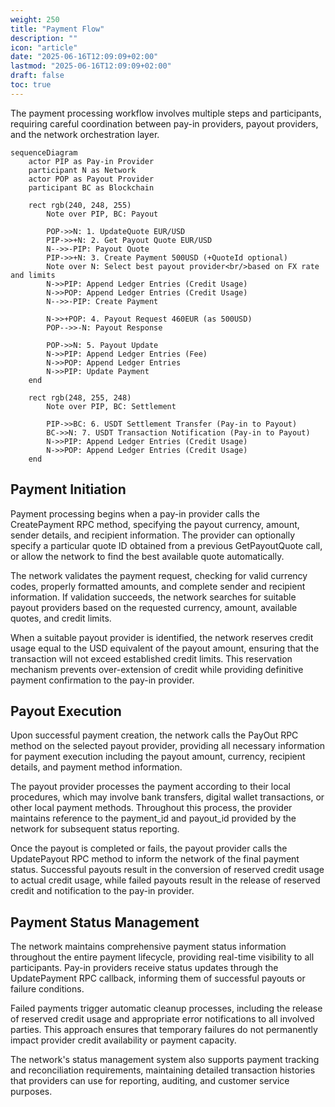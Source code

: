 ```yaml
---
weight: 250
title: "Payment Flow"
description: ""
icon: "article"
date: "2025-06-16T12:09:09+02:00"
lastmod: "2025-06-16T12:09:09+02:00"
draft: false
toc: true
---
```


The payment processing workflow involves multiple steps and participants, requiring careful coordination between pay-in providers, payout providers, and the network orchestration layer.
```mermaid
sequenceDiagram
    actor PIP as Pay-in Provider
    participant N as Network
    actor POP as Payout Provider
    participant BC as Blockchain

    rect rgb(240, 248, 255)
        Note over PIP, BC: Payout
        
        POP->>N: 1. UpdateQuote EUR/USD
        PIP->>+N: 2. Get Payout Quote EUR/USD
        N-->>-PIP: Payout Quote
        PIP->>+N: 3. Create Payment 500USD (+QuoteId optional)
        Note over N: Select best payout provider<br/>based on FX rate and limits
        N->>PIP: Append Ledger Entries (Credit Usage)
        N->>POP: Append Ledger Entries (Credit Usage)
        N-->>-PIP: Create Payment

        N->>+POP: 4. Payout Request 460EUR (as 500USD)
        POP-->>-N: Payout Response

        POP->>N: 5. Payout Update
        N->>PIP: Append Ledger Entries (Fee)
        N->>POP: Append Ledger Entries
        N->>PIP: Update Payment
    end

    rect rgb(248, 255, 248)
        Note over PIP, BC: Settlement
        
        PIP->>BC: 6. USDT Settlement Transfer (Pay-in to Payout)
        BC->>N: 7. USDT Transaction Notification (Pay-in to Payout)
        N->>PIP: Append Ledger Entries (Credit Usage)
        N->>POP: Append Ledger Entries (Credit Usage)
    end
```


## Payment Initiation
Payment processing begins when a pay-in provider calls the CreatePayment RPC method, specifying the payout currency, amount, sender details, and recipient information. The provider can optionally specify a particular quote ID obtained from a previous GetPayoutQuote call, or allow the network to find the best available quote automatically.

The network validates the payment request, checking for valid currency codes, properly formatted amounts, and complete sender and recipient information. If validation succeeds, the network searches for suitable payout providers based on the requested currency, amount, available quotes, and credit limits.

When a suitable payout provider is identified, the network reserves credit usage equal to the USD equivalent of the payout amount, ensuring that the transaction will not exceed established credit limits. This reservation mechanism prevents over-extension of credit while providing definitive payment confirmation to the pay-in provider.

## Payout Execution
Upon successful payment creation, the network calls the PayOut RPC method on the selected payout provider, providing all necessary information for payment execution including the payout amount, currency, recipient details, and payment method information.

The payout provider processes the payment according to their local procedures, which may involve bank transfers, digital wallet transactions, or other local payment methods. Throughout this process, the provider maintains reference to the payment_id and payout_id provided by the network for subsequent status reporting.

Once the payout is completed or fails, the payout provider calls the UpdatePayout RPC method to inform the network of the final payment status. Successful payouts result in the conversion of reserved credit usage to actual credit usage, while failed payouts result in the release of reserved credit and notification to the pay-in provider.

## Payment Status Management
The network maintains comprehensive payment status information throughout the entire payment lifecycle, providing real-time visibility to all participants. Pay-in providers receive status updates through the UpdatePayment RPC callback, informing them of successful payouts or failure conditions.

Failed payments trigger automatic cleanup processes, including the release of reserved credit usage and appropriate error notifications to all involved parties. This approach ensures that temporary failures do not permanently impact provider credit availability or payment capacity.

The network's status management system also supports payment tracking and reconciliation requirements, maintaining detailed transaction histories that providers can use for reporting, auditing, and customer service purposes.